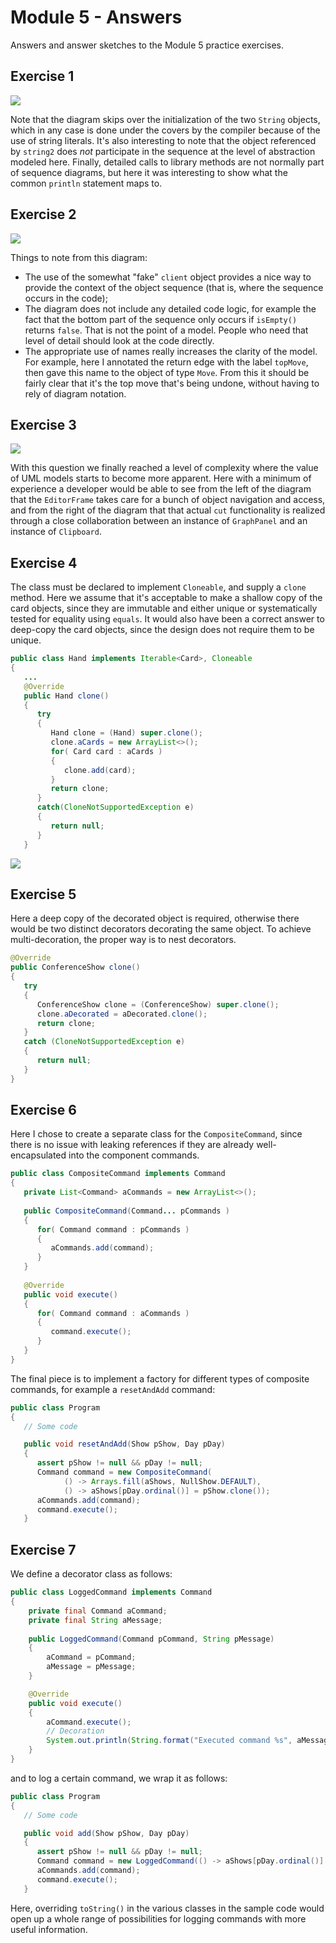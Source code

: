 # Module 5 - Answers

Answers and answer sketches to the Module 5 practice exercises.

## Exercise 1

![](m05-1.png)

Note that the diagram skips over the initialization of the two `String` objects, which in any case is done under the covers by the compiler because of the use of string literals. It's also interesting to note that the object referenced by `string2` does *not* participate in the sequence at the level of abstraction modeled here. Finally, detailed calls to library methods 
are not normally part of sequence diagrams, but here it was interesting to show what the common `println` statement maps to. 

## Exercise 2

![](m05-2.png)

Things to note from this diagram:

* The use of the somewhat "fake" `client` object provides a nice way to provide the context of the object sequence (that is, where the sequence occurs in the code);
* The diagram does not include any detailed code logic, for example the fact that the bottom part of the sequence only occurs if `isEmpty()` returns `false`. That is not the point of a model. People who need that level of detail should look at the code directly.
* The appropriate use of names really increases the clarity of the model. For example, here I annotated the return edge with the label `topMove`, then gave this name to the object of type `Move`. From this it should be fairly clear that it's the top move that's being undone, without having to rely of diagram notation.

## Exercise 3

![](m05-3.png)

With this question we finally reached a level of complexity where the value of UML models starts to become more apparent. Here with a minimum of experience a developer would be able to see from the left of the diagram that the `EditorFrame` takes care for a bunch of object navigation and access, and from the right of the diagram that that actual `cut` functionality is realized through a close collaboration between an instance of `GraphPanel` and an instance of `Clipboard`.

## Exercise 4

The class must be declared to implement `Cloneable`, and supply a `clone` method. Here we assume that
it's acceptable to make a shallow copy of the card objects, since they are immutable and either unique or systematically tested 
for equality using `equals`. It would also have been a correct answer to deep-copy the card objects, since the design
does not require them to be unique.

```java
public class Hand implements Iterable<Card>, Cloneable
{
   ...
   @Override
   public Hand clone()
   {
      try
      {
         Hand clone = (Hand) super.clone();
         clone.aCards = new ArrayList<>();
         for( Card card : aCards )
         {
            clone.add(card);
         }
         return clone;
      }
      catch(CloneNotSupportedException e)
      {
         return null;
      }
   }
```

![](m05-4.png)

## Exercise 5

Here a deep copy of the decorated object is required, otherwise there would be two distinct decorators
decorating the same object. To achieve multi-decoration, the proper way is to nest decorators.

```java
@Override
public ConferenceShow clone()
{
   try
   {
      ConferenceShow clone = (ConferenceShow) super.clone();
      clone.aDecorated = aDecorated.clone();
      return clone;
   }
   catch (CloneNotSupportedException e)
   {
      return null;
   }
}
```

## Exercise 6

Here I chose to create a separate class for the `CompositeCommand`, since there is no issue with leaking references if they
are already well-encapsulated into the component commands.

```java
public class CompositeCommand implements Command
{
   private List<Command> aCommands = new ArrayList<>();
	
   public CompositeCommand(Command... pCommands )
   {
      for( Command command : pCommands )
      {
         aCommands.add(command);
      }
   }
	
   @Override
   public void execute()
   {
      for( Command command : aCommands )
      {
         command.execute();
      }
   }
}
```

The final piece is to implement a factory for different types of composite commands, for example a `resetAndAdd` command:

```java
public class Program
{
   // Some code

   public void resetAndAdd(Show pShow, Day pDay)
   {
      assert pShow != null && pDay != null;
      Command command = new CompositeCommand(
            () -> Arrays.fill(aShows, NullShow.DEFAULT),
            () -> aShows[pDay.ordinal()] = pShow.clone());
      aCommands.add(command);
      command.execute();
   }
```

## Exercise 7

We define a decorator class as follows:

```java
public class LoggedCommand implements Command
{
	private final Command aCommand;
	private final String aMessage;
	
	public LoggedCommand(Command pCommand, String pMessage)
	{
		aCommand = pCommand;
		aMessage = pMessage;
	}

	@Override
	public void execute()
	{
		aCommand.execute();
		// Decoration
		System.out.println(String.format("Executed command %s", aMessage));				
	}
}
```

and to log a certain command, we wrap it as follows:

```java
public class Program
{
   // Some code

   public void add(Show pShow, Day pDay)
   {
      assert pShow != null && pDay != null;
      Command command = new LoggedCommand(() -> aShows[pDay.ordinal()] = pShow.clone(), "ADD");
      aCommands.add(command);
      command.execute();
   }
```

Here, overriding `toString()` in the various classes in the sample code would open up a whole range of possibilities 
for logging commands with more useful information.
